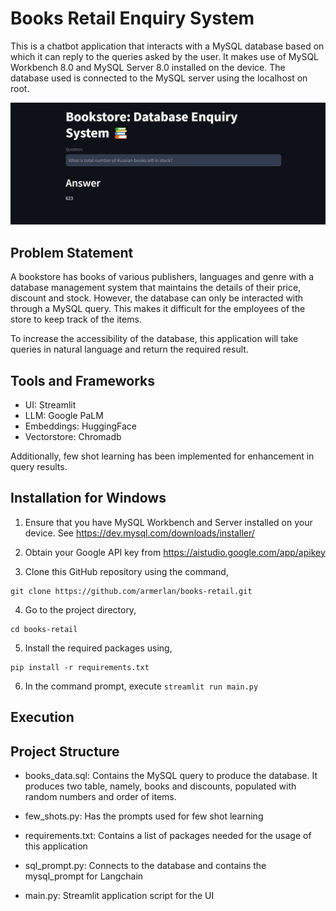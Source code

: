 # Books Retail Enquiry System

This is a chatbot application that interacts with a MySQL database based on which it can reply to the queries asked by the user. It makes use of MySQL Workbench 8.0 and MySQL Server 8.0 installed on the device. The database used is connected to the MySQL server using the localhost on root.

![](bookstore_test.png)

## Problem Statement

A bookstore has books of various publishers, languages and genre with a database management system that maintains the details of their price, discount and stock. However, the database can only be interacted with through a MySQL query. This makes it difficult for the employees of the store to keep track of the items.

To increase the accessibility of the database, this application will take queries in natural language and return the required result.

## Tools and Frameworks

- UI: Streamlit
- LLM: Google PaLM
- Embeddings: HuggingFace
- Vectorstore: Chromadb

Additionally, few shot learning has been implemented for enhancement in query results.

## Installation for Windows

1. Ensure that you have MySQL Workbench and Server installed on your device. See https://dev.mysql.com/downloads/installer/

2. Obtain your Google API key from https://aistudio.google.com/app/apikey

3. Clone this GitHub repository using the command,
```
git clone https://github.com/armerlan/books-retail.git
```

4. Go to the project directory,
```
cd books-retail
```

5. Install the required packages using,
```
pip install -r requirements.txt
```
6. In the command prompt, execute ```streamlit run main.py```

## Execution

## Project Structure

- books_data.sql: Contains the MySQL query to produce the database. It produces two table, namely, books and discounts, populated with random numbers and order of items.

- few_shots.py: Has the prompts used for few shot learning

- requirements.txt: Contains a list of packages needed for the usage of this application

- sql_prompt.py: Connects to the database and contains the mysql_prompt for Langchain

- main.py: Streamlit application script for the UI
